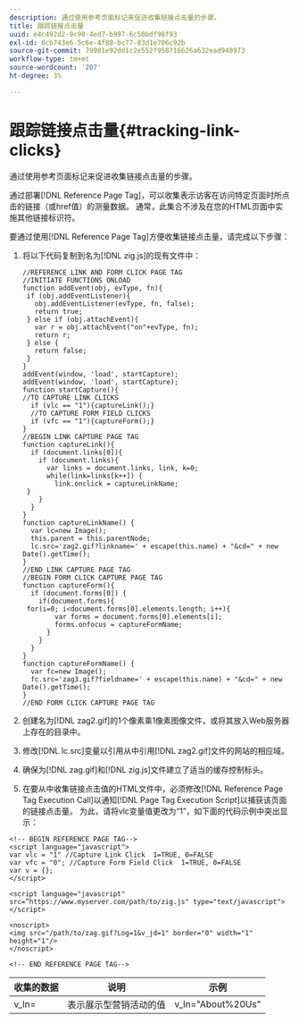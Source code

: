 ```yaml
---
description: 通过使用参考页面标记来促进收集链接点击量的步骤。
title: 跟踪链接点击量
uuid: e4c492d2-9c90-4ed7-b997-6c50bdf98f93
exl-id: 0cb743e6-5c6e-4f80-bc77-83d1e706c92b
source-git-commit: 79981e92dd1c2e552f958716626a632ead940973
workflow-type: tm+mt
source-wordcount: '207'
ht-degree: 3%

---
```


# 跟踪链接点击量{#tracking-link-clicks}

通过使用参考页面标记来促进收集链接点击量的步骤。

通过部署[!DNL Reference Page Tag]，可以收集表示访客在访问特定页面时所点击的链接（或href值）的测量数据。 通常，此集合不涉及在您的HTML页面中实施其他链接标识符。

要通过使用[!DNL Reference Page Tag]方便收集链接点击量，请完成以下步骤：

1. 将以下代码复制到名为[!DNL zig.js]的现有文件中：

   ```
   //REFERENCE LINK AND FORM CLICK PAGE TAG
   //INITIATE FUNCTIONS ONLOAD
   function addEvent(obj, evType, fn){
    if (obj.addEventListener){
      obj.addEventListener(evType, fn, false);
      return true;
    } else if (obj.attachEvent){
      var r = obj.attachEvent("on"+evType, fn);
      return r;
    } else {
      return false;
    }
   }
   addEvent(window, 'load', startCapture);
   addEvent(window, 'load', startCapture);
   function startCapture(){
   //TO CAPTURE LINK CLICKS
     if (vlc == "1"){captureLink();}
     //TO CAPTURE FORM FIELD CLICKS
     if (vfc == "1"){captureForm();}
   }
   //BEGIN LINK CAPTURE PAGE TAG
   function captureLink(){
     if (document.links[0]){
       if (document.links){
         var links = document.links, link, k=0;
         while(link=links[k++]) {
           link.onclick = captureLinkName;
    }
       }
     }
   }
   function captureLinkName() {
     var lc=new Image();
     this.parent = this.parentNode;
     lc.src='zag2.gif?linkname=' + escape(this.name) + "&cd=" + new Date().getTime();
   }
   //END LINK CAPTURE PAGE TAG
   //BEGIN FORM CLICK CAPTURE PAGE TAG
   function captureForm(){
     if (document.forms[0]) {
       if(document.forms){
    for(i=0; i<document.forms[0].elements.length; i++){
           var forms = document.forms[0].elements[i];
           forms.onfocus = captureFormName;
         }
       }
     }
   }
   function captureFormName() {
     var fc=new Image();
     fc.src='zag3.gif?fieldname=' + escape(this.name) + "&cd=" + new Date().getTime();
   }
   //END FORM CLICK CAPTURE PAGE TAG
   ```

1. 创建名为[!DNL zag2.gif]的1个像素乘1像素图像文件，或将其放入Web服务器上存在的目录中。
1. 修改[!DNL lc.src]变量以引用从中引用[!DNL zag2.gif]文件的网站的相应域。

1. 确保为[!DNL zag.gif]和[!DNL zig.js]文件建立了适当的缓存控制标头。

1. 在要从中收集链接点击值的HTML文件中，必须修改[!DNL Reference Page Tag Execution Call]以通知[!DNL Page Tag Execution Script]以捕获该页面的链接点击量。 为此，请将vlc变量值更改为“1”，如下面的代码示例中突出显示：

```
<!-- BEGIN REFERENCE PAGE TAG-->
<script language="javascript">
var vlc = "1" //Capture Link Click  1=TRUE, 0=FALSE
var vfc = "0"; //Capture Form Field Click  1=TRUE, 0=FALSE
var v = {};
</script>

<script language="javascript" src=”https://www.myserver.com/path/to/zig.js" type="text/javascript"></script>

<noscript>
<img src="/path/to/zag.gif?Log=1&v_jd=1" border="0" width="1" height="1"/>
</noscript>

<!-- END REFERENCE PAGE TAG-->
```

| 收集的数据 | 说明 | 示例 |
|---|---|---|
| v_ln= | 表示展示型营销活动的值 | v_ln=&quot;About%20Us&quot; |
